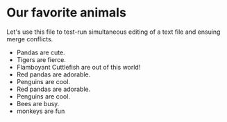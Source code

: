 # Our favorite animals

Let's use this file to test-run simultaneous editing of a text file and ensuing merge conflicts.

- Pandas are cute.
- Tigers are fierce.
- Flamboyant Cuttlefish are out of this world!
- Red pandas are adorable. 
- Penguins are cool.
- Red pandas are adorable.
- Penguins are cool.
- Bees are busy.
- monkeys are fun
